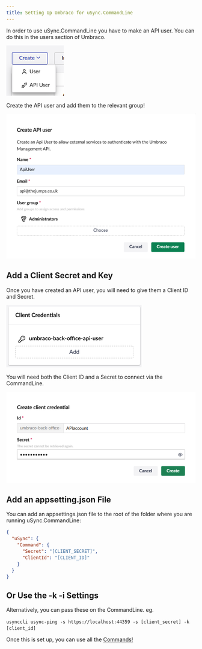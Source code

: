 ```yaml
---
title: Setting Up Umbraco for uSync.CommandLine
---
```


In order to use uSync.CommandLine you have to make an API user. You can do this in the users section of Umbraco.

![The create button in Users, showing the User and API User options in the dropdown.](add-api-user.png)

Create the API user and add them to the relevant group!

![Create API user tab in the users tab.](create-api-user.png)

## Add a Client Secret and Key

Once you have created an API user, you will need to give them a Client ID and Secret.

![The client credentials tab.](client-secret.png)

You will need both the Client ID and a Secret to connect via the CommandLine.

![The create client credential window.](secret-id-tab.png)

## Add an appsetting.json File

You can add an appsettings.json file to the root of the folder where you are running uSync.CommandLine:

```json
{
  "uSync": {
    "Command": {
      "Secret": "[CLIENT_SECRET]",
      "ClientId": "[CLIENT_ID]"
    }
  }
}
```
## Or Use the -k -i Settings

Alternatively, you can pass these on the CommandLine. eg.

`usynccli usync-ping -s https://localhost:44359 -s [client_secret] -k [client_id]`

Once this is set up, you can use all the [Commands!](Commands)